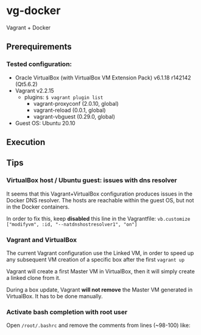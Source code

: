 # vg-docker

Vagrant + Docker

## Prerequirements

### Tested configuration:
 - Oracle VirtualBox (with VirtualBox VM Extension Pack) v6.1.18 r142142 (Qt5.6.2) 
 - Vagrant v2.2.15
   - plugins: `$ vagrant plugin list`
     - vagrant-proxyconf (2.0.10, global)
     - vagrant-reload (0.0.1, global)
     - vagrant-vbguest (0.29.0, global)
 - Guest OS: Ubuntu 20.10

## Execution

## Tips

### VirtualBox host / Ubuntu guest: issues with dns resolver

It seems that this Vagrant+VirtualBox configuration produces issues in the Docker DNS resolver. The hosts are reachable within the guest OS, but not in the Docker containers.

In order to fix this, keep **disabled** this line in the Vagrantfile: `vb.customize ["modifyvm", :id, "--natdnshostresolver1", "on"]`

### Vagrant and VirtualBox

The current Vagrant configuration use the Linked VM, in order to speed up any subsequent VM creation of a specific box after the first `vagrant up`

Vagrant will create a first Master VM in VirtualBox, then it will simply create a linked clone from it.

During a box update, Vagrant **will not remove** the Master VM generated in VirtualBox. It has to be done manually.

### Activate bash completion with root user

Open `/root/.bashrc` and remove the comments from lines (~98-100) like:

### 

